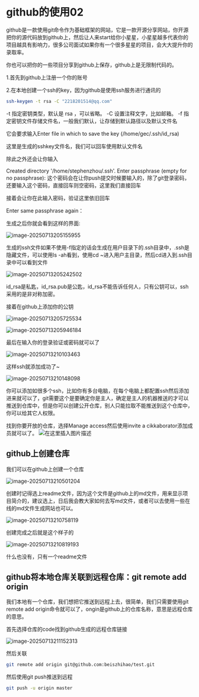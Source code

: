 # github的使用02

github是一款使用git命令作为基础框架的网站，它是一款开源分享网站，你开源把你的源代码放到github上，然后让人来start给你小星星，小星星越多代表你的项目越具有影响力，很多公司面试如果你有一个很多星星的项目，会大大提升你的录取率。

你也可以把你的一些项目分享到github上保存，github上是无限制代码的。

1.首先到github上注册一个你的账号

2.在本地创建一个ssh的key，因为github是使用ssh服务进行通讯的

```bash
ssh-keygen -t rsa -C "2218201514@qq.com"
```

-t 指定密钥类型，默认是 rsa ，可以省略。
-C 设置注释文字，比如邮箱。
-f 指定密钥文件存储文件名，一般我们默认，让存储到默认路径以及默认文件名

它会要求输入Enter file in which to save the key (/home/gec/.ssh/id_rsa)

这里是生成的sshkey文件名，我们可以回车使用默认文件名

除此之外还会让你输入

Created directory '/home/stephenzhou/.ssh'.
Enter passphrase (empty for no passphrase): 
这个密码会在让你push提交时候要输入的，除了git登录密码，还要输入这个密码，直接回车则空密码，这里我们直接回车

接着会让你在此输入密码，验证这里依旧回车

Enter same passphrase again：

生成之后你就会看到这样的界面:

![image-20250713205155955](https://gitee.com/liweihanNB/typora/raw/master/20250713205156027.png)

生成的ssh文件如果不使用-f指定的话会生成在用户目录下的.ssh目录中，.ssh是隐藏文件，可以使用ls -ah看到，使用cd ~进入用户主目录，然后cd进入到.ssh目录中可以看到文件

![image-20250713205242502](https://gitee.com/liweihanNB/typora/raw/master/20250713205242547.png)

id_rsa是私匙，id_rsa.pub是公匙，id_rsa不能告诉任何人，只有公钥可以，ssh采用的是非对称加密。

接着在github上添加你的公钥

![image-20250713205725534](https://gitee.com/liweihanNB/typora/raw/master/20250713205725679.png)

![image-20250713205946184](https://gitee.com/liweihanNB/typora/raw/master/20250713205946330.png)

最后在输入你的登录验证或密码就可以了

![image-20250713210103463](https://gitee.com/liweihanNB/typora/raw/master/20250713210103506.png)

这样ssh就添加成功了~

![image-20250713210148098](https://gitee.com/liweihanNB/typora/raw/master/20250713210148144.png)

你可以添加如很多个ssh，比如你有多台电脑，在每个电脑上都配置ssh然后添加进来就可以了，git需要这个是要确定你是主人，确定是主人的机器推送的才可以推送到仓库中，但是你可以创建公开仓库，别人只能拉取不能推送到这个仓库中，你可以给其它人权限。

找到你要开放的仓库，选择Manage access然后使用invite a cikkaborator添加成员就可以了。
![在这里插入图片描述](https://gitee.com/liweihanNB/typora/raw/master/20250713210421680.png)

## github上创建仓库

我们可以在github上创建一个仓库

![image-20250713210501204](https://gitee.com/liweihanNB/typora/raw/master/20250713210501243.png)

创建时记得选上readme文件，因为这个文件是github上的md文件，用来显示项目简介的，建议选上，日后我会教大家如何去写md文件，或者可以去使用一些在线的md文件生成网站也可以。

![image-20250713210758119](https://gitee.com/liweihanNB/typora/raw/master/20250713210758256.png)

创建完成之后就是这个样子的

![image-20250713210819193](https://gitee.com/liweihanNB/typora/raw/master/20250713210819341.png)

什么也没有，只有一个readme文件

## github将本地仓库关联到远程仓库：git remote add origin

我们本地有一个仓库，我们想把它推送到远程上去，很简单，我们只需要使用git remote add origin命令就可以了，ongin是github上的仓库名称，意思是远程仓库的意思。

首先选择仓库的code找到github生成的远程仓库链接

![image-20250713211152313](https://gitee.com/liweihanNB/typora/raw/master/20250713211152359.png)

然后关联

```bash
git remote add origin git@github.com:beiszhihao/test.git
```

然后使用git push推送到远程

```bash
git push -u origin master
```

